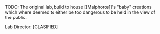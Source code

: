 TODO: The original lab, build to house [[Malphoros]]'s "baby" creations which where deemed to either be too dangerous to be held in the view of the public.

Lab Director: \[CLASIFIED]